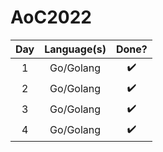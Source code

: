 # AoC2022

|   Day  | Language(s) |        Done?       |
| :----: |    :----:   |       :----:       |
|   1    | Go/Golang   | :heavy_check_mark: |
|   2    | Go/Golang   | :heavy_check_mark: |
|   3    | Go/Golang   | :heavy_check_mark: |
|   4    | Go/Golang   | :heavy_check_mark: |

